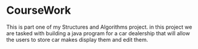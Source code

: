# CourseWork
This is part one of my Structures and Algorithms project. in this project we are tasked with building a java program for a car
dealership that will allow the users to store car makes display them and edit them. 
